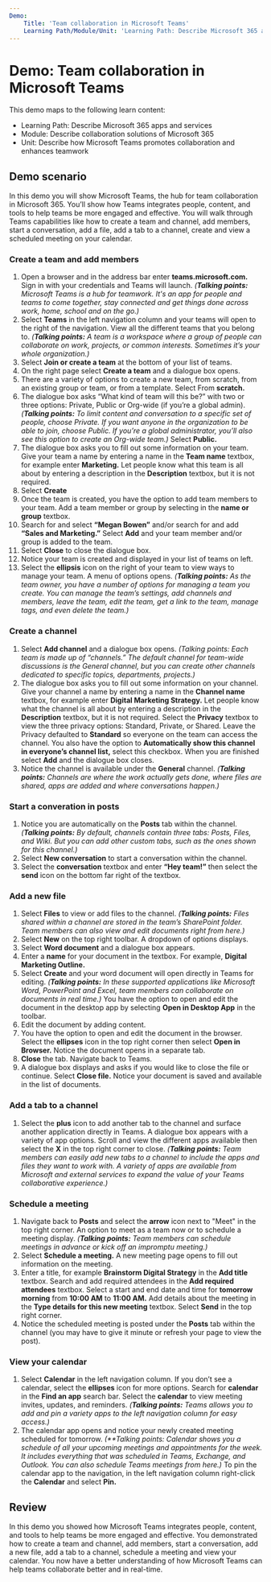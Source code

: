 ```yaml
---
Demo:
    Title: 'Team collaboration in Microsoft Teams'
    Learning Path/Module/Unit: 'Learning Path: Describe Microsoft 365 apps and services; Module 3: Describe collaboration solutions of Microsoft 365; Unit 3: Describe how Microsoft Teams promotes collaboration and enhances teamwork'
---
```


# Demo: Team collaboration in Microsoft Teams

This demo maps to the following learn content: 
- Learning Path: Describe Microsoft 365 apps and services
- Module: Describe collaboration solutions of Microsoft 365
- Unit: Describe how Microsoft Teams promotes collaboration and enhances teamwork

## Demo scenario
In this demo you will show Microsoft Teams, the hub for team collaboration in Microsoft 365. You’ll show how Teams integrates people, content, and tools to help teams be more engaged and effective. You will walk through Teams capabilities like how to create a team and channel, add members, start a conversation, add a file, add a tab to a channel, create and view a scheduled meeting on your calendar. 

### Create a team and add members
1. Open a browser and in the address bar enter **teams.microsoft.com.** Sign in with your credentials and Teams will launch.  _(**Talking points:** Microsoft Teams is a hub for teamwork. It's an app for people and teams to come together, stay connected and get things done across work, home, school and on the go.)_ 
2. Select **Teams** in the left navigation column and your teams will open to the right of the navigation. View all the different teams that you belong to. _(**Talking points:** A team is a workspace where a group of people can collaborate on work, projects, or common interests. Sometimes it’s your whole organization.)_
3. Select **Join or create a team** at the bottom of your list of teams.
4. On the right page select **Create a team** and a dialogue box opens. 
5. There are a variety of options to create a new team, from scratch, from an existing group or team, or from a template. Select From **scratch.**
6. The dialogue box asks “What kind of team will this be?” with two or three options: Private, Public or Org-wide (if you’re a global admin). _(**Talking points:** To limit content and conversation to a specific set of people, choose Private. If you want anyone in the organization to be able to join, choose Public. If you’re a global administrator, you’ll also see this option to create an Org-wide team.)_ Select **Public.**
7. The dialogue box asks you to fill out some information on your team. Give your team a name by entering a name in the **Team name** textbox, for example enter **Marketing.** Let people know what this team is all about by entering a description in the **Description** textbox, but it is not required.
8. Select **Create**
9. Once the team is created, you have the option to add team members to your team. Add a team member or group by selecting in the **name or group** textbox.
10. Search for and select **“Megan Bowen”** and/or search for and add **“Sales and Marketing.”** Select **Add** and your team member and/or group is added to the team. 
11. Select **Close** to close the dialogue box.
12. Notice your team is created and displayed in your list of teams on left. 
13.	Select the **ellipsis** icon on the right of your team to view ways to manage your team. A menu of options opens. _(**Talking points:** As the team owner, you have a number of options for managing a team you create. You can manage the team’s settings, add channels and members, leave the team, edit the team, get a link to the team, manage tags, and even delete the team.)_

### Create a channel
1. Select **Add channel** and a dialogue box opens. _(Talking points: Each team is made up of “channels.” The default channel for team-wide discussions is the General channel, but you can create other channels dedicated to specific topics, departments, projects.)_
2. The dialogue box asks you to fill out some information on your channel. Give your channel a name by entering a name in the **Channel name** textbox, for example enter **Digital Marketing Strategy.** Let people know what the channel is all about by entering a description in the **Description** textbox, but it is not required. Select the **Privacy** textbox to view the three privacy options: Standard, Private, or Shared. Leave the Privacy defaulted to **Standard** so everyone on the team can access the channel. You also have the option to **Automatically show this channel in everyone’s channel list,** select this checkbox. When you are finished select **Add** and the dialogue box closes. 
3. Notice the channel is available under the **General** channel. _(**Talking points:** Channels are where the work actually gets done, where files are shared, apps are added and where conversations happen.)_

### Start a converation in posts
1. Notice you are automatically on the **Posts** tab within the channel. _(**Talking points:** By default, channels contain three tabs: Posts, Files, and Wiki. But you can add other custom tabs, such as the ones shown for this channel.)_
2. Select **New conversation** to start a conversation within the channel.  
3. Select the **conversation** textbox and enter **“Hey team!”** then select the **send** icon on the bottom far right of the textbox. 

### Add a new file
1. Select **Files** to view or add files to the channel. _(**Talking points:** Files shared within a channel are stored in the team’s SharePoint folder. Team members can also view and edit documents right from here.)_
2. Select **New** on the top right toolbar. A dropdown of options displays. 
3. Select **Word document** and a dialogue box appears. 
4. Enter a **name** for your document in the textbox. For example, **Digital Marketing Outline.**
5. Select **Create** and your word document will open directly in Teams for editing. _(**Talking points:** In these supported applications like Microsoft Word, PowerPoint and Excel, team members can collaborate on documents in real time.)_ You have the option to open and edit the document in the desktop app by selecting **Open in Desktop App** in the toolbar. 
6. Edit the document by adding content.
7. You have the option to open and edit the document in the browser. Select the **ellipses** icon in the top right corner then select **Open in Browser.** Notice the document opens in a separate tab. 
8. **Close** the tab. Navigate back to Teams. 
9. A dialogue box displays and asks if you would like to close the file or continue. Select **Close file.** Notice your document is saved and available in the list of documents. 

### Add a tab to a channel 
1. Select the **plus** icon to add another tab to the channel and surface another application directly in Teams. A dialogue box appears with a variety of app options. Scroll and view the different apps available then select the **X** in the top right corner to close. _(**Talking points:** Team members can easily add new tabs to a channel to include the apps and files they want to work with. A variety of apps are available from Microsoft and external services to expand the value of your Teams collaborative experience.)_

### Schedule a meeting 
1. Navigate back to **Posts** and select the **arrow** icon next to "Meet" in the top right corner. An option to meet as a team now or to schedule a meeting display. _(**Talking points:** Team members can schedule meetings in advance or kick off an impromptu meeting.)_
2. Select **Schedule a meeting.** A new meeting page opens to fill out information on the meeting. 
3. Enter a title, for example **Brainstorm Digital Strategy** in the **Add title** textbox. Search and add required attendees in the **Add required attendees** textbox. Select a start and end date and time for **tomorrow morning** from **10:00 AM** to **11:00 AM.** Add details about the meeting in the **Type details for this new meeting** textbox. Select **Send** in the top right corner. 
4. Notice the scheduled meeting is posted under the **Posts** tab within the channel (you may have to give it minute or refresh your page to view the post). 

### View your calendar 
1. Select **Calendar** in the left navigation column. If you don’t see a calendar, select the **ellipses** icon for more options. Search for **calendar** in the **Find an app** search bar. Select the **calendar** to view meeting invites, updates, and reminders. _(**Talking points:** Teams allows you to add and pin a variety apps to the left navigation column for easy access.)_
2. The calendar app opens and notice your newly created meeting scheduled for tomorrow. _(**Talking points: Calendar shows you a schedule of all your upcoming meetings and appointments for the week. It includes everything that was scheduled in Teams, Exchange, and Outlook. You can also schedule Teams meetings from here.)_ To pin the calendar app to the navigation, in the left navigation column right-click the **Calendar** and select **Pin.**

## Review
In this demo you showed how Microsoft Teams integrates people, content, and tools to help teams be more engaged and effective. You demonstrated how to create a team and channel, add members, start a conversation, add a new file, add a tab to a channel, schedule a meeting and view your calendar. You now have a better understanding of how Microsoft Teams can help teams collaborate better and in real-time.
